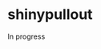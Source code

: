 
<!-- README.md is generated from README.Rmd. Please edit that file -->

# shinypullout

<!-- badges: start -->

<!-- badges: end -->

In progress
